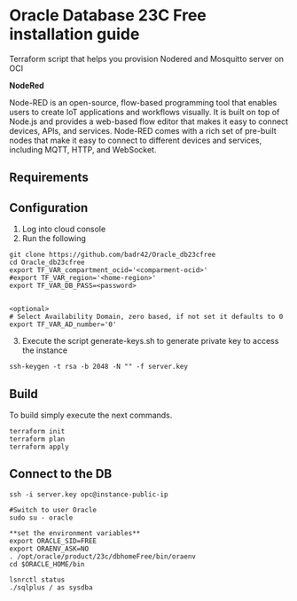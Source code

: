 # Oracle Database 23C Free installation guide

Terraform script that helps you provision Nodered and Mosquitto server on OCI

**NodeRed** 

Node-RED is an open-source, flow-based programming tool that enables users to create IoT applications and workflows visually. It is built on top of Node.js and provides a web-based flow editor that makes it easy to connect devices, APIs, and services. Node-RED comes with a rich set of pre-built nodes that make it easy to connect to different devices and services, including MQTT, HTTP, and WebSocket.



## Requirements

## Configuration

1. Log into cloud console 
2. Run the following 
```
git clone https://github.com/badr42/Oracle_db23cfree
cd Oracle_db23cfree
export TF_VAR_compartment_ocid='<comparment-ocid>'
#export TF_VAR_region='<home-region>'
export TF_VAR_DB_PASS=<password>


<optional>
# Select Availability Domain, zero based, if not set it defaults to 0
export TF_VAR_AD_number='0'
```

3. Execute the script generate-keys.sh to generate private key to access the instance
```
ssh-keygen -t rsa -b 2048 -N "" -f server.key
```


## Build
To build simply execute the next commands. 

```
terraform init
terraform plan
terraform apply
```



## Connect to the DB
```
ssh -i server.key opc@instance-public-ip

#Switch to user Oracle  
sudo su - oracle 

**set the environment variables**
export ORACLE_SID=FREE 
export ORAENV_ASK=NO 
. /opt/oracle/product/23c/dbhomeFree/bin/oraenv
cd $ORACLE_HOME/bin
  
lsnrctl status
./sqlplus / as sysdba
```